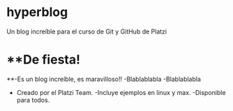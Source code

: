 # hyperblog
Un blog increíble para el curso de Git y GitHub de Platzi

# **De fiesta!
**-Es un blog increíble, es maravilloso!! 
-Blablablabla
-Blablablabla

- Creado por el Platzi Team.
-Incluye ejemplos en linux y max.
-Disponible para todos.